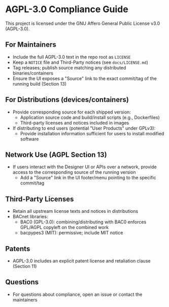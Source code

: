 # AGPL-3.0 Compliance Guide

This project is licensed under the GNU Affero General Public License v3.0 (AGPL-3.0).

## For Maintainers

- Include the full AGPL-3.0 text in the repo root as `LICENSE`
- Keep a `NOTICE` file and Third-Party notices (see `docs/LICENSE.md`)
- Tag releases; publish source matching any distributed binaries/containers
- Ensure the UI exposes a "Source" link to the exact commit/tag of the running build (Section 13)

## For Distributions (devices/containers)

- Provide corresponding source for each shipped version:
  - Application source code and build/install scripts (e.g., Dockerfiles)
  - Third-party licenses and notices included in images
- If distributing to end users (potential "User Products" under GPLv3):
  - Provide installation information sufficient for users to install modified software

## Network Use (AGPL Section 13)

- If users interact with the Designer UI or APIs over a network, provide access to the corresponding source of the running version
  - Add a "Source" link in the UI footer/menu pointing to the specific commit/tag

## Third-Party Licenses

- Retain all upstream license texts and notices in distributions
- BACnet libraries:
  - BAC0 (GPL-3.0): combining/distributing with BAC0 enforces GPL/AGPL copyleft on the combined work
  - bacpypes3 (MIT): permissive; include MIT notice

## Patents

- AGPL-3.0 includes an explicit patent license and retaliation clause (Section 11)

## Questions

- For questions about compliance, open an issue or contact the maintainers
